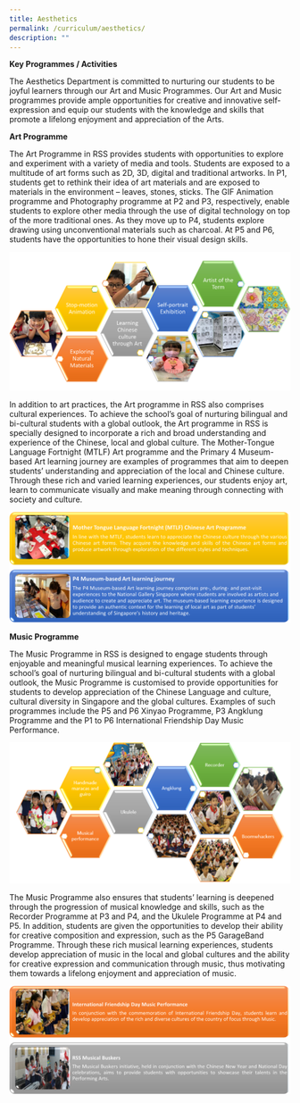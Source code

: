 ```yaml
---
title: Aesthetics
permalink: /curriculum/aesthetics/
description: ""
---
```

**Key Programmes / Activities**

The Aesthetics Department is committed to nurturing our students to be joyful learners through our Art and Music Programmes. Our Art and Music programmes provide ample opportunities for creative and innovative self-expression and equip our students with the knowledge and skills that promote a lifelong enjoyment and appreciation of the Arts.

**Art Programme**

The Art Programme in RSS provides students with opportunities to explore and experiment with a variety of media and tools. Students are exposed to a multitude of art forms such as 2D, 3D, digital and traditional artworks. In P1, students get to rethink their idea of art materials and are exposed to materials in the environment – leaves, stones, sticks. The GIF Animation programme and Photography programme at P2 and P3, respectively, enable students to explore other media through the use of digital technology on top of the more traditional ones. As they move up to P4, students explore drawing using unconventional materials such as charcoal. At P5 and P6, students have the opportunities to hone their visual design skills.

![](/images/aesthetics.png)

In addition to art practices, the Art programme in RSS also comprises cultural experiences. To achieve the school’s goal of nurturing bilingual and bi-cultural students with a global outlook, the Art programme in RSS is specially designed to
incorporate a rich and broad understanding and experience of the Chinese, local and global culture. The Mother-Tongue Language Fortnight (MTLF) Art programme and the Primary 4 Museum-based Art learning journey are examples of programmes that aim to deepen students’ understanding and appreciation of the local and Chinese culture. Through these rich and varied learning experiences, our students enjoy art, learn to communicate visually and make meaning through connecting with society and culture. 


![](/images/aesthetics2.png)

**Music Programme**

The Music Programme in RSS is designed to engage students through enjoyable and meaningful musical learning experiences. To achieve the school’s goal of nurturing bilingual and bi-cultural students with a global outlook, the Music Programme is customised to provide opportunities for students to develop appreciation of the Chinese Language and culture, cultural diversity in Singapore and the global cultures. Examples of such programmes include the P5 and P6 Xinyao Programme, P3 Angklung Programme and the P1 to P6 International Friendship Day Music Performance. 
        

![](/images/Music_1.png)

The Music Programme also ensures that students’ learning is deepened through the progression of musical knowledge and skills, such as the Recorder Programme at P3 and P4, and the Ukulele Programme at P4 and P5. In addition, students are given the opportunities to develop their ability for creative composition and expression, such as the P5 GarageBand Programme. Through these rich musical learning experiences, students develop appreciation of music in the local and global cultures and the ability for creative expression and communication through music, thus motivating them towards a lifelong enjoyment and appreciation of music.

![](/images/aesthetic3.png)
